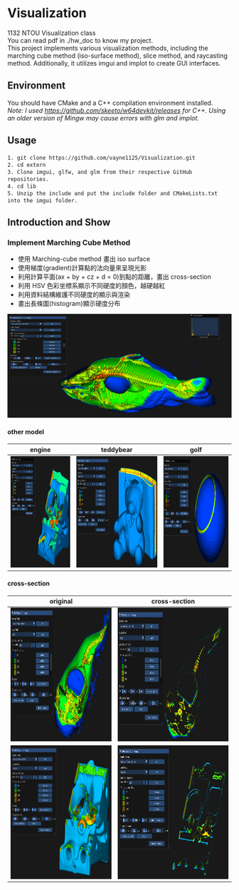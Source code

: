 # Visualization

1132 NTOU Visualization class <br>
You can read pdf in ./hw_doc to know my project. <br>
This project implements various visualization methods, including the marching cube method (iso-surface method), slice method, and raycasting method. Additionally, it utilizes imgui and implot to create GUI interfaces.

## Environment
You should have CMake and a C++ compilation environment installed.<br>
*Note: I used https://github.com/skeeto/w64devkit/releases for C++. Using an older version of Mingw may cause errors with glm and implot.*

## Usage
```
1. git clone https://github.com/vayne1125/Visualization.git
2. cd extern
3. Clone imgui, glfw, and glm from their respective GitHub repositories.
4. cd lib
5. Unzip the include and put the include folder and CMakeLists.txt into the imgui folder.
```
## Introduction and Show
### Implement Marching Cube Method
- 使用 Marching-cube method 畫出 iso surface
- 使用梯度(gradient)計算點的法向量來呈現光影
- 利用計算平面(ax + by + cz + d = 0)到點的距離，畫出 cross-section
- 利用 HSV 色彩坐標系顯示不同硬度的顏色，越硬越紅
- 利用資料結構維護不同硬度的顯示與渲染
- 畫出長條圖(histogram)顯示硬度分布
<img src="/readmeimg/hw1_1.png" alt="hw1_1" title="hw1_1"/>

#### other model
| engine  | teddybear | golf |
|---|---|---|
|<img src="/readmeimg/hw1_3_2.png" alt="hw1_3_2.png" title="hw1_3_2.png" height="250"/>|<img src="/readmeimg/hw1_4_2.png" alt="hw1_4_2.png" title="hw1_4_2.png" height="250"/>| <img src="/readmeimg/hw1_5_2.png" alt="hw1_5_2.png" title="hw1_5_2.png" height="250"/>|

#### cross-section
| original  | cross-section |
|---|---|
|<img src="/readmeimg/hw1_6.png" alt="hw1_6.png" title="hw1_6.png" height="300"/>|<img src="/readmeimg/hw1_6_cs.png" alt="hw1_6_cs.png" title="hw1_6_cs.png" height="300"/>|
|<img src="/readmeimg/hw1_7.png" alt="hw1_7.png" title="hw1_7.png" height="300"/>|<img src="/readmeimg/hw1_7_cs.png" alt="hw1_7_cs.png" title="hw1_7_cs.png" height="300"/>|

